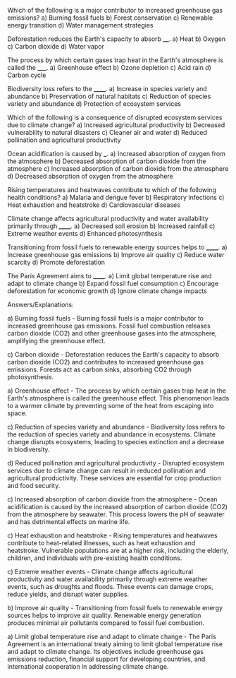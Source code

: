 Which of the following is a major contributor to increased greenhouse gas emissions?
a) Burning fossil fuels
b) Forest conservation
c) Renewable energy transition
d) Water management strategies

Deforestation reduces the Earth's capacity to absorb ****\_\_****.
a) Heat
b) Oxygen
c) Carbon dioxide
d) Water vapor

The process by which certain gases trap heat in the Earth's atmosphere is called the **\_\_\_**.
a) Greenhouse effect
b) Ozone depletion
c) Acid rain
d) Carbon cycle

Biodiversity loss refers to the **\_\_\_\_**.
a) Increase in species variety and abundance
b) Preservation of natural habitats
c) Reduction of species variety and abundance
d) Protection of ecosystem services

Which of the following is a consequence of disrupted ecosystem services due to climate change?
a) Increased agricultural productivity
b) Decreased vulnerability to natural disasters
c) Cleaner air and water
d) Reduced pollination and agricultural productivity

Ocean acidification is caused by ****\_****.
a) Increased absorption of oxygen from the atmosphere
b) Decreased absorption of carbon dioxide from the atmosphere
c) Increased absorption of carbon dioxide from the atmosphere
d) Decreased absorption of oxygen from the atmosphere

Rising temperatures and heatwaves contribute to which of the following health conditions?
a) Malaria and dengue fever
b) Respiratory infections
c) Heat exhaustion and heatstroke
d) Cardiovascular diseases

Climate change affects agricultural productivity and water availability primarily through **\_\_\_\_**.
a) Decreased soil erosion
b) Increased rainfall
c) Extreme weather events
d) Enhanced photosynthesis

Transitioning from fossil fuels to renewable energy sources helps to **\_\_\_\_**.
a) Increase greenhouse gas emissions
b) Improve air quality
c) Reduce water scarcity
d) Promote deforestation

The Paris Agreement aims to **\_\_\_\_**.
a) Limit global temperature rise and adapt to climate change
b) Expand fossil fuel consumption
c) Encourage deforestation for economic growth
d) Ignore climate change impacts

Answers/Explanations:

a) Burning fossil fuels - Burning fossil fuels is a major contributor to increased greenhouse gas emissions. Fossil fuel combustion releases carbon dioxide (CO2) and other greenhouse gases into the atmosphere, amplifying the greenhouse effect.

c) Carbon dioxide - Deforestation reduces the Earth's capacity to absorb carbon dioxide (CO2) and contributes to increased greenhouse gas emissions. Forests act as carbon sinks, absorbing CO2 through photosynthesis.

a) Greenhouse effect - The process by which certain gases trap heat in the Earth's atmosphere is called the greenhouse effect. This phenomenon leads to a warmer climate by preventing some of the heat from escaping into space.

c) Reduction of species variety and abundance - Biodiversity loss refers to the reduction of species variety and abundance in ecosystems. Climate change disrupts ecosystems, leading to species extinction and a decrease in biodiversity.

d) Reduced pollination and agricultural productivity - Disrupted ecosystem services due to climate change can result in reduced pollination and agricultural productivity. These services are essential for crop production and food security.

c) Increased absorption of carbon dioxide from the atmosphere - Ocean acidification is caused by the increased absorption of carbon dioxide (CO2) from the atmosphere by seawater. This process lowers the pH of seawater and has detrimental effects on marine life.

c) Heat exhaustion and heatstroke - Rising temperatures and heatwaves contribute to heat-related illnesses, such as heat exhaustion and heatstroke. Vulnerable populations are at a higher risk, including the elderly, children, and individuals with pre-existing health conditions.

c) Extreme weather events - Climate change affects agricultural productivity and water availability primarily through extreme weather events, such as droughts and floods. These events can damage crops, reduce yields, and disrupt water supplies.

b) Improve air quality - Transitioning from fossil fuels to renewable energy sources helps to improve air quality. Renewable energy generation produces minimal air pollutants compared to fossil fuel combustion.

a) Limit global temperature rise and adapt to climate change - The Paris Agreement is an international treaty aiming to limit global temperature rise and adapt to climate change. Its objectives include greenhouse gas emissions reduction, financial support for developing countries, and international cooperation in addressing climate change.
